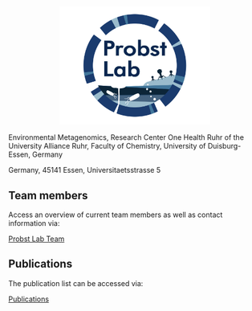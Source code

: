 <p align="center">
<img src="./docs/assets/Probst_Lab_Logo_transparent.png" width="300" alt='logo' />
</p>

Environmental Metagenomics, Research Center One Health Ruhr of the University Alliance Ruhr, Faculty of Chemistry, University of Duisburg-Essen, Germany

Germany, 45141 Essen, Universitaetsstrasse 5

## Team members

Access an overview of current team members as well as contact information via:


[Probst Lab Team](https://ProbstLab.github.io/Lab_homepage/teammembers )



## Publications

The publication list can be accessed via:

[Publications](https://ProbstLab.github.io/Lab_homepage/publications )

